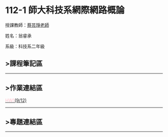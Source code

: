 # 112-1 師大科技系網際網路概論

授課教師：[蔡芸琤老師](https://github.com/pecu)

姓名：翁睿承

系級：科技系二年級

## >課程筆記區
***
## >作業連結區
<a href="https://slxsh57.github.io/SLXSH57/"><font color=#FFC0CB>HW1</font>(9/12)</a>

***
## >專題連結區
***
